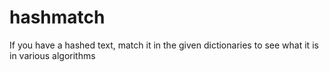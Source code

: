 # hashmatch
If you have a hashed text, match it in the given dictionaries to see what it is in various algorithms
